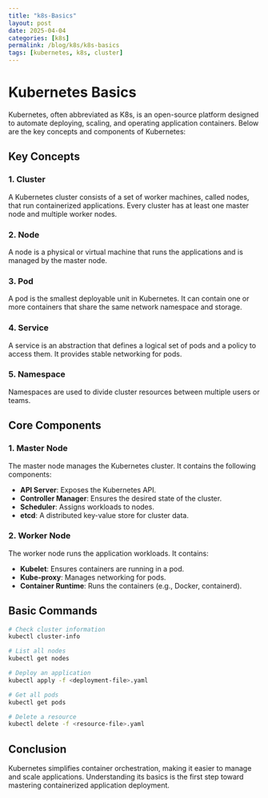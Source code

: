 ```yaml
---
title: "k8s-Basics"
layout: post
date: 2025-04-04
categories: [k8s]
permalink: /blog/k8s/k8s-basics
tags: [kubernetes, k8s, cluster]
---
```




# Kubernetes Basics

Kubernetes, often abbreviated as K8s, is an open-source platform designed to automate deploying, scaling, and operating application containers. Below are the key concepts and components of Kubernetes:

## Key Concepts

### 1. **Cluster**
A Kubernetes cluster consists of a set of worker machines, called nodes, that run containerized applications. Every cluster has at least one master node and multiple worker nodes.

### 2. **Node**
A node is a physical or virtual machine that runs the applications and is managed by the master node.

### 3. **Pod**
A pod is the smallest deployable unit in Kubernetes. It can contain one or more containers that share the same network namespace and storage.

### 4. **Service**
A service is an abstraction that defines a logical set of pods and a policy to access them. It provides stable networking for pods.

### 5. **Namespace**
Namespaces are used to divide cluster resources between multiple users or teams.

## Core Components

### 1. **Master Node**
The master node manages the Kubernetes cluster. It contains the following components:
- **API Server**: Exposes the Kubernetes API.
- **Controller Manager**: Ensures the desired state of the cluster.
- **Scheduler**: Assigns workloads to nodes.
- **etcd**: A distributed key-value store for cluster data.

### 2. **Worker Node**
The worker node runs the application workloads. It contains:
- **Kubelet**: Ensures containers are running in a pod.
- **Kube-proxy**: Manages networking for pods.
- **Container Runtime**: Runs the containers (e.g., Docker, containerd).

## Basic Commands

```bash
# Check cluster information
kubectl cluster-info

# List all nodes
kubectl get nodes

# Deploy an application
kubectl apply -f <deployment-file>.yaml

# Get all pods
kubectl get pods

# Delete a resource
kubectl delete -f <resource-file>.yaml
```

## Conclusion
Kubernetes simplifies container orchestration, making it easier to manage and scale applications. Understanding its basics is the first step toward mastering containerized application deployment.
